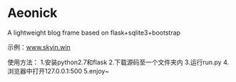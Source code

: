# Aeonick
A lightweight blog frame based on flask+sqlite3+bootstrap

示例：www.skyin.win

使用方法：
1.安装python2.7和flask
2.下载源码至一个文件夹内
3.运行run.py
4.浏览器中打开127.0.0.1:500
5.enjoy~
